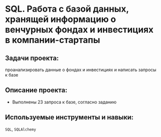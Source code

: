 # SQL. Работа с базой данных, хранящей информацию о венчурных фондах и инвестициях в компании-стартапы

## Задачи проекта:

проанализировать данные о фондах и инвестициях и написать запросы к базе

## Описание проекта:

* Выполнены 23 запроса к базе, согласно заданию

## Используемые инструменты и навыки:

`SQL`, `SQLAlchemy`

